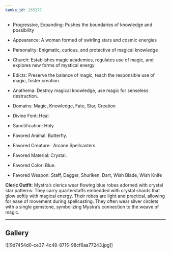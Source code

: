 ```yaml
---
kanka_id: 265277
---
```


* Progressive, Expanding: Pushes the boundaries of knowledge and possibility
* Appearance: A woman formed of swirling stars and cosmic energies
* Personality: Enigmatic, curious, and protective of magical knowledge
* Church: Establishes magic academies, regulates use of magic, and explores new forms of mystical energy

* Edicts: Preserve the balance of magic, teach the responsible use of magic, foster creation.
* Anathema: Destroy magical knowledge, use magic for senseless destruction.
* Domains: Magic, Knowledge, Fate, Star, Creation
* Divine Font: Heal.
* Sanctification: Holy.
* Favored Animal: Butterfly.
* Favored Creature:  Arcane Spellcasters.
* Favored Material: Crystal.
* Favored Color: Blue.
* Favored Weapon: Staff, Dagger, Shuriken, Dart, Wish Blade, Wish Knife

**Cleric Outfit**: Mystra’s clerics wear flowing blue robes adorned with crystal star patterns. They carry quarterstaffs embedded with crystal shards that glow softly with magical energy. Their robes are light and practical, allowing for ease of movement during spellcasting. They often wear silver circlets with a single gemstone, symbolizing Mystra’s connection to the weave of magic.

***
## Gallery
![[9d7454d0-ce37-4c48-8715-98cf6aa77243.jpg]]